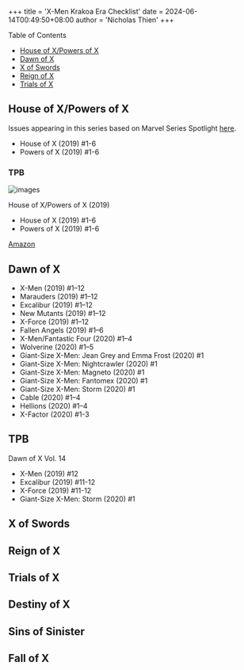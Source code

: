 +++
title = 'X-Men Krakoa Era Checklist'
date = 2024-06-14T00:49:50+08:00
author = 'Nicholas Thien'
+++

Table of Contents
- [House of X/Powers of X](#house-of-x--powers-of-x)
- [Dawn of X](#dawn-of-x)
- [X of Swords](#x-of-swords)
- [Reign of X](#reign-of-x)
- [Trials of X](#trials-of-x)


## House of X/Powers of X

Issues appearing in this series based on Marvel Series Spotlight [here][HoX/PoX].

- House of X (2019) #1-6
- Powers of X (2019) #1-6

### TPB

![images](https://nickthien-my.github.io/newagecaveman/images/x-men-krakoa-era-houseofx-powersofx-tpb.webp)

House of X/Powers of X (2019)

- House of X (2019) #1-6
- Powers of X (2019) #1-6



[Amazon][HoX/PoX TPB]



## Dawn of X

- X-Men (2019) #1–12
- Marauders (2019) #1–12
- Excalibur (2019) #1–12
- New Mutants (2019) #1–12
- X-Force (2019) #1–12
- Fallen Angels (2019) #1–6
- X-Men/Fantastic Four (2020) #1–4
- Wolverine (2020) #1–5
- Giant-Size X-Men: Jean Grey and Emma Frost (2020) #1
- Giant-Size X-Men: Nightcrawler (2020) #1
- Giant-Size X-Men: Magneto (2020) #1
- Giant-Size X-Men: Fantomex (2020) #1
- Giant-Size X-Men: Storm (2020) #1
- Cable (2020) #1–4
- Hellions (2020) #1–4
- X-Factor (2020) #1-3

## TPB


Dawn of X Vol. 14

* X-Men (2019) #12
* Excalibur (2019) #11-12
* X-Force (2019) #11-12
* Giant-Size X-Men: Storm (2020) #1



## X of Swords

## Reign of X

## Trials of X

## Destiny of X

## Sins of Sinister

## Fall of X




[HoX/PoX]: https://www.marvel.com/comics/guides/1556/house-of-xpowers-of-x  'House of X/Powers of X Series Spotlight'
[HoX/PoX TPB]: https://www.amazon.com/House-X-Powers-Jonathan-Hickman-ebook/dp/B07Z8HGWC3 'House of X/Powers of X'